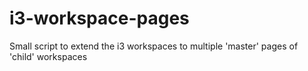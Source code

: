 # i3-workspace-pages
Small script to extend the i3 workspaces to multiple 'master' pages of 'child' workspaces

